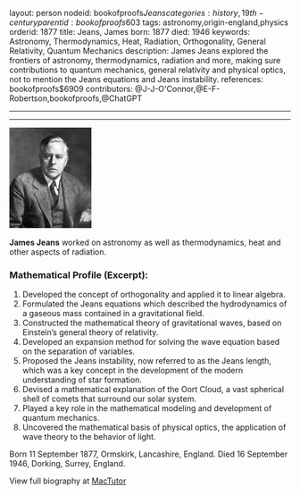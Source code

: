 layout: person
nodeid: bookofproofs$Jeans
categories: history,19th-century
parentid: bookofproofs$603
tags: astronomy,origin-england,physics
orderid: 1877
title: Jeans, James
born: 1877
died: 1946
keywords: Astronomy, Thermodynamics, Heat, Radiation, Orthogonality, General Relativity, Quantum Mechanics
description: James Jeans explored the frontiers of astronomy, thermodynamics, radiation and more, making sure contributions to quantum mechanics, general relativity and physical optics, not to mention the Jeans equations and Jeans instability.
references: bookofproofs$6909
contributors: @J-J-O'Connor,@E-F-Robertson,bookofproofs,@ChatGPT

---



---

![Jeans.jpg](https://github.com/bookofproofs/bookofproofs.github.io/blob/main/_sources/_assets/images/portraits/Jeans.jpg?raw=true)

**James Jeans** worked on astronomy as well as thermodynamics, heat and other aspects of radiation.

### Mathematical Profile (Excerpt):
1. Developed the concept of orthogonality and applied it to linear algebra.
2. Formulated the Jeans equations which described the hydrodynamics of a gaseous mass contained in a gravitational field.
3. Constructed the mathematical theory of gravitational waves, based on Einstein’s general theory of relativity.
4. Developed an expansion method for solving the wave equation based on the separation of variables.
5. Proposed the Jeans instability, now referred to as the Jeans length, which was a key concept in the development of the modern understanding of star formation.
6. Devised a mathematical explanation of the Oort Cloud, a vast spherical shell of comets that surround our solar system.
7. Played a key role in the mathematical modeling and development of quantum mechanics.
8. Uncovered the mathematical basis of physical optics, the application of wave theory to the behavior of light.

Born 11 September 1877, Ormskirk, Lancashire, England. Died 16 September 1946, Dorking, Surrey, England.

View full biography at [MacTutor](https://mathshistory.st-andrews.ac.uk/Biographies/Jeans/)
